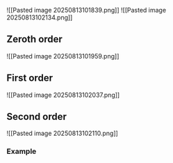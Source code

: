 ![[Pasted image 20250813101839.png]]
![[Pasted image 20250813102134.png]]
## Zeroth order
![[Pasted image 20250813101959.png]]

## First order
![[Pasted image 20250813102037.png]]

## Second order
![[Pasted image 20250813102110.png]]

### Example